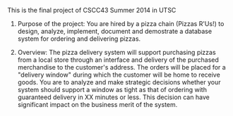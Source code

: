 This is the final project of CSCC43 Summer 2014 in UTSC

1. Purpose of the project:
You are hired by a pizza chain (Pizzas R'Us!) to design, analyze, implement, document and demostrate a database system for ordering and delivering pizzas.

2. Overview:
The pizza delivery system will support purchasing pizzas from a local store through an interface and delivery of the purchased merchandise to the customer's address. The orders will be placed for a "delivery window" during which the customer will be home to receive goods. You are to analyze and make strategic decisions whether your system should support a window as tight as that of ordering with guaranteed delivery in XX minutes or less. This decision can have significant impact on the business merit of the system.
